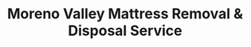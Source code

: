 ---
layout: location.njk
title: Moreno Valley Mattress Removal & Disposal Service
description: Professional mattress removal in Moreno Valley, CA. Next-day pickup  Licensed, insured, and eco-friendly. Serving 15+ neighborhoods in Riverside County.
permalink: /mattress-removal/california/riverside/moreno-valley/
city: Moreno Valley
state: California
stateSlug: california
parentMetro: Riverside
tier: 3
coordinates:
  lat: 33.9425
  lng: -117.2297
pricing:
  startingPrice: 125
  single: 125
  queen: 155
  king: 180
  boxSpring: 30
neighborhoods:
  - name: Rancho Belago
    zipCodes: [92555]
  - name: Hidden Springs
    zipCodes: [92555]
  - name: Sunnymead Ranch
    zipCodes: [92553]
  - name: Canyon Springs
    zipCodes: [92557]
  - name: Moreno Valley Ranch
    zipCodes: [92555]
  - name: Towngate
    zipCodes: [92551]
  - name: Pigeon Pass
    zipCodes: [92557]
  - name: Edgemont
    zipCodes: [92557]
  - name: Box Springs
    zipCodes: [92557]
  - name: Indian Street
    zipCodes: [92553]
  - name: Alessandro Heights
    zipCodes: [92551]
  - name: March Field
    zipCodes: [92518]
  - name: Iris Avenue
    zipCodes: [92551]
  - name: Lasselle Street
    zipCodes: [92551]
  - name: Morrison Highlands
    zipCodes: [92557]
zipCodes:
  - 92518
  - 92551
  - 92553
  - 92555
  - 92557
recyclingPartners:
  - CR&R Environmental Services
  - Riverside County Waste Management
  - Bye Bye Mattress Program Facility (Ironwood Ave)
localRegulations: Riverside County requires proper disposal of mattresses through licensed waste haulers or approved facilities. Moreno Valley participates in California's Bye Bye Mattress program with a dedicated facility on Ironwood Avenue.
nearbyCities:
  - name: Corona
    distance: 5
    isSuburb: true
    slug: corona
  - name: Perris
    distance: 8
  - name: Beaumont
    distance: 12
  - name: San Bernardino
    distance: 15
  - name: Riverside
    distance: 18
  - name: Hemet
    distance: 22
reviews:
  count: 76
  featured:
    - author: Jennifer T.
      neighborhood: Rancho Belago
      rating: 5
      text: "Three kids meant three bunk bed mattresses to replace after our move. They handled the logistics perfectly - narrow stairs, multiple trips, got it done in under an hour. Scheduling was super flexible around our work schedules."
    - author: Marcus L.
      neighborhood: Sunnymead Ranch
      rating: 5
      text: "Apartment complex turnover for our rental unit. Called them Tuesday morning, had pickup Wednesday afternoon. Clean truck, professional crew, exactly $155 as quoted. Makes property management so much easier."
    - author: Diana P.
      neighborhood: Canyon Springs  
      rating: 5
      text: "Elderly mother couldn't handle getting her old mattress out herself. Team was incredibly respectful and gentle, took care of everything including the box spring. Fair pricing, excellent service."
faqs:
  - question: How quickly can you pick up mattresses in Moreno Valley?
    answer: We offer next-day service throughout Moreno Valley and the Riverside area. Most appointments are available within 24-48 hours of booking. Same-day service may be available for urgent situations.
  - question: Do you serve all Moreno Valley neighborhoods?
    answer: Yes, we serve all areas of Moreno Valley including Rancho Belago, Sunnymead Ranch, Canyon Springs, Towngate, and surrounding neighborhoods. Our service covers ZIP codes 92518, 92551, 92553, 92555, and 92557.
  - question: What's included in your Moreno Valley pricing?
    answer: Our flat-rate pricing includes pickup, loading, transportation, and eco-friendly disposal or recycling. No hidden fees for standard residential service in Moreno Valley.
  - question: Do you handle apartment complex and rental property pickups?
    answer: Yes, we regularly service apartment complexes, rental properties, and multi-unit buildings throughout Moreno Valley. We coordinate with property managers and handle tenant turnovers efficiently.
  - question: Are you licensed for waste removal in Riverside County?
    answer: Yes, we maintain all required licenses and comprehensive liability insurance. Our team complies with all Riverside County waste disposal regulations and city requirements.
  - question: Do you recycle mattresses in Moreno Valley?
    answer: Absolutely. We partner with CR&R Environmental Services and the Bye Bye Mattress program facility on Ironwood Avenue to ensure materials are recycled properly rather than sent to landfills.
  - question: What payment methods do you accept?
    answer: We accept cash, check, and all major credit cards (Visa, MasterCard, Discover, American Express). Payment is due at the time of pickup. Online booking requires a credit card.
  - question: Can you remove other bedroom furniture with mattresses?
    answer: Yes, we remove bed frames, box springs, dressers, and other bedroom furniture. Each additional item has separate pricing - contact us for a complete quote on multiple items.
schema:
  "@context": "https://schema.org"
  "@type": "LocalBusiness"
  name: "A Bedder World Moreno Valley"
  image: "https://abedderworld.com/images/service-areas/moreno-valley-mattress-removal.jpg"
  telephone: "720-263-6094"
  email: "info@abedderworld.com"
  address:
    "@type": "PostalAddress"
    addressLocality: "Moreno Valley"
    addressRegion: "CA"
    addressCountry: "US"
  geo:
    "@type": "GeoCoordinates"
    latitude: 33.9425
    longitude: -117.2297
  url: "https://abedderworld.com/mattress-removal/california/riverside/moreno-valley/"
  areaServed:
    "@type": "City"
    name: "Moreno Valley, California"
  serviceType: "Mattress Removal and Disposal"
  priceRange: "$125-$180"
  aggregateRating:
    "@type": "AggregateRating"
    ratingValue: "4.9"
    reviewCount: 76
pageContent:
  heroDescription: "A Bedder World provides comprehensive mattress removal service throughout Moreno Valley's diverse neighborhoods, from established areas like Sunnymead Ranch to newer developments in Rancho Belago. We handle residential and rental property pickups with next-day scheduling across all ZIP codes in Riverside County."
  
  aboutService: "Moreno Valley's rapid growth as a bedroom community creates unique mattress disposal challenges. The city's diverse housing stock ranges from established 1980s tract homes in areas like Towngate to modern master-planned communities such as Rancho Belago and Moreno Valley Ranch. Many residents commute to employment centers throughout the Inland Empire, requiring flexible scheduling options that accommodate varying work schedules. As one of the fastest-growing cities in Riverside County, Moreno Valley experiences high residential turnover rates, particularly in rental properties and apartment complexes. Our team understands the logistics of serving both single-family neighborhoods with wide suburban streets and multi-story apartment buildings near March Field. The city's proximity to major transportation corridors like Highway 60 facilitates our service delivery while creating dust accumulation that accelerates mattress deterioration."

  serviceAreasIntro: "Moreno Valley's neighborhoods present distinct service requirements based on their development patterns and housing types. Rancho Belago features newer homes with standard access but HOA considerations for service scheduling. Sunnymead Ranch includes established residential areas with mature landscaping that requires careful navigation. Canyon Springs and Morrison Highlands offer mix of single-family homes and townhomes with varying driveway configurations. Areas near March Field present unique challenges with noise restrictions and flight pattern considerations. Towngate's older construction sometimes involves narrower doorways requiring specialized handling techniques."

  regulationsCompliance: "Our operations fully comply with Riverside County waste management regulations and City of Moreno Valley municipal codes. We maintain all required business licenses, comprehensive liability insurance, and work exclusively with approved disposal facilities to meet environmental standards."

  environmentalImpact: "Riverside County's commitment to waste reduction makes responsible mattress disposal essential in Moreno Valley. The region already manages substantial population growth pressures on waste infrastructure. We partner directly with CR&R Environmental Services, the city's primary waste management provider, ensuring seamless integration with existing municipal systems. The Bye Bye Mattress program facility at 31125 Ironwood Avenue serves as our primary recycling destination, keeping materials within the local waste management network. This partnership prevents mattresses from contributing to illegal dumping issues while supporting Riverside County's goal of diverting 75% of waste from landfills. Our local recycling approach reduces transportation emissions and supports regional environmental sustainability initiatives."

  howItWorksScheduling: "Choose pickup times that work with Inland Empire commuter schedules - we offer early morning and afternoon slots to accommodate residents who work throughout the region, plus weekend availability for busy families."

  howItWorksService: "Our experienced team navigates Moreno Valley's mix of suburban streets and multi-unit complexes with ease. We handle everything from ground-floor apartments to two-story homes, protecting your property throughout the removal process."

  howItWorksDisposal: "Materials are transported to CR&R Environmental Services or the Bye Bye Mattress facility on Ironwood Avenue, where mattresses are properly broken down and recycled according to California's environmental standards."

  sidebarStats:
    mattressesRemoved: "1,650"
---